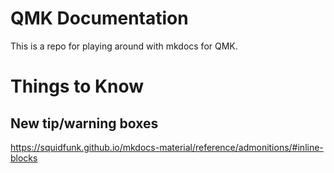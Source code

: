 # QMK Documentation

This is a repo for playing around with mkdocs for QMK.

# Things to Know

## New tip/warning boxes

https://squidfunk.github.io/mkdocs-material/reference/admonitions/#inline-blocks
